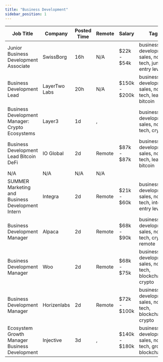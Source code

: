 ```yaml
---
title: "Business Development"
sidebar_position: 1
---
```


| Job Title | Company | Posted Time | Remote | Salary | Tags | Apply Link |
|-----------|---------|-------------|--------|--------|------|------------|
| Junior Business Development Associate | SwissBorg | 16h | N/A | $22k - $54k | business development, sales, non tech, junior, entry level | [Apply](https://web3.career/junior-business-development-associate-swissborg/138123) |
| Business Development Lead | LayerTwo Labs | 20h | N/A | $150k - $200k | business development, sales, non tech, lead, bitcoin | [Apply](https://web3.career/business-development-lead-layertwo-labs/138105) |
| Business Development Manager: Crypto Ecosystems | Layer3 | 1d | , |  | business development, sales, non tech, crypto | [Apply](https://web3.career/business-development-manager-crypto-ecosystems-layer3/138064) |
| Business Development Lead Bitcoin DeFi | IO Global | 2d | Remote | $87k - $87k | business development, sales, non tech, lead, bitcoin | [Apply](https://web3.career/business-development-lead-bitcoin-defi-ioglobal/138034) |
| N/A | N/A | N/A | N/A |  |  | [Apply](https://web3.career/metana) |
| SUMMER Marketing and Business Development Intern | Integra | 2d | Remote | $21k - $60k | business development, sales, non tech, intern, entry level | [Apply](https://web3.career/summer-marketing-and-business-development-intern-integra/95750) |
| Business Development Manager | Alpaca | 2d | Remote | $68k - $90k | business development, sales, non tech, crypto, remote | [Apply](https://web3.career/business-development-manager-alpaca/104042) |
| Business Development Manager | Woo | 2d | Remote | $68k - $75k | business development, sales, non tech, blockchain, crypto | [Apply](https://web3.career/business-development-manager-woo/95644) |
| Business Development Manager | Horizenlabs | 2d | Remote | $72k - $100k | business development, sales, non tech, blockchain, crypto | [Apply](https://web3.career/business-development-manager-horizenlabs/99201) |
| Ecosystem Growth Manager Business Development | Injective | 3d | , | $140k - $180k | business development, sales, non tech, growth, blockchain | [Apply](https://web3.career/ecosystem-growth-manager-business-development-injective/137921) |
